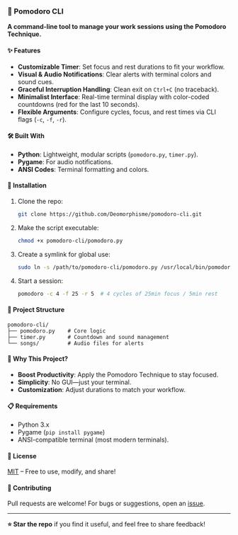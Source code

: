 ### **📌 Pomodoro CLI**
**A command-line tool to manage your work sessions using the Pomodoro Technique.**

#### **✨ Features**
- **Customizable Timer**: Set focus and rest durations to fit your workflow.
- **Visual & Audio Notifications**: Clear alerts with terminal colors and sound cues.
- **Graceful Interruption Handling**: Clean exit on `Ctrl+C` (no traceback).
- **Minimalist Interface**: Real-time terminal display with color-coded countdowns (red for the last 10 seconds).
- **Flexible Arguments**: Configure cycles, focus, and rest times via CLI flags (`-c`, `-f`, `-r`).

#### **🛠 Built With**
- **Python**: Lightweight, modular scripts (`pomodoro.py`, `timer.py`).
- **Pygame**: For audio notifications.
- **ANSI Codes**: Terminal formatting and colors.

#### **🚀 Installation**
1. Clone the repo:
   ```bash
   git clone https://github.com/Deomorphisme/pomodoro-cli.git
   ```
2. Make the script executable:
   ```bash
   chmod +x pomodoro-cli/pomodoro.py
   ```
3. Create a symlink for global use:
   ```bash
   sudo ln -s /path/to/pomodoro-cli/pomodoro.py /usr/local/bin/pomodoro
   ```
4. Start a session:
   ```bash
   pomodoro -c 4 -f 25 -r 5  # 4 cycles of 25min focus / 5min rest
   ```

#### **📂 Project Structure**
```
pomodoro-cli/
├── pomodoro.py    # Core logic
├── timer.py       # Countdown and sound management
└── songs/         # Audio files for alerts
```

#### **🎯 Why This Project?**
- **Boost Productivity**: Apply the Pomodoro Technique to stay focused.
- **Simplicity**: No GUI—just your terminal.
- **Customization**: Adjust durations to match your workflow.

#### **📋 Requirements**
- Python 3.x
- Pygame (`pip install pygame`)
- ANSI-compatible terminal (most modern terminals).

#### **📜 License**
[MIT](LICENSE) – Free to use, modify, and share!

#### **🤝 Contributing**
Pull requests are welcome! For bugs or suggestions, open an [issue](https://github.com/your-username/pomodoro-cli/issues).

---
**⭐ Star the repo** if you find it useful, and feel free to share feedback!
